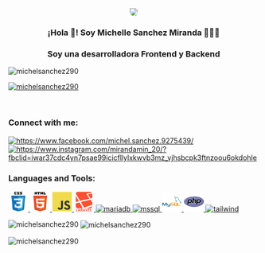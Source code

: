 <p align="center" width="300">
   <img style="border-radius: 5px 30px 45px 60px" align="center" width="200" src="https://scontent-qro1-1.xx.fbcdn.net/v/t39.30808-6/313866630_3332172430396724_1217620627623228008_n.jpg?_nc_cat=105&ccb=1-7&_nc_sid=174925&_nc_eui2=AeF7CNRbTDZPClLxR35ApkI1q-cyOOpza8ur5zI46nNry2zsSUH8Er46gvSwCJk3SpZZv-bk9hSv4OGnI0yaYTe5&_nc_ohc=G2e5P5Kp76MAX9PA6Q8&_nc_ht=scontent-qro1-1.xx&oh=00_AfC1okKUUeTT3Trty-lhbX0pjnXopXDenRg3oh3xM3xvPA&oe=6459A187"/>
   <h3 align="center">¡Hola 👋! Soy Michelle Sanchez Miranda 👨🏻‍💻</h3>
</p>
<h3 align="center">Soy una desarrolladora Frontend y Backend</h3>

<p align="left"> <img src="https://komarev.com/ghpvc/?username=michelsanchez290&label=Profile%20views&color=0e75b6&style=flat" alt="michelsanchez290" /> </p>

<p align="left"> <a href="https://github.com/ryo-ma/github-profile-trophy"><img src="https://github-profile-trophy.vercel.app/?username=michelsanchez290" alt="michelsanchez290" /></a> </p>

<p align="left"> <a href="https://twitter.com/" target="blank"><img src="https://img.shields.io/twitter/follow/?logo=twitter&style=for-the-badge" alt="" /></a> </p>

<h3 align="left">Connect with me:</h3>
<p align="left">
<a href="https://fb.com/https://www.facebook.com/michel.sanchez.9275439/" target="blank"><img align="center" src="https://raw.githubusercontent.com/rahuldkjain/github-profile-readme-generator/master/src/images/icons/Social/facebook.svg" alt="https://www.facebook.com/michel.sanchez.9275439/" height="30" width="40" /></a>
<a href="https://instagram.com/https://www.instagram.com/mirandamin_20/?fbclid=iwar37cdc4yn7psae99icicfllylxkwvb3mz_vjhsbcpk3ftnzoou6okdohle" target="blank"><img align="center" src="https://raw.githubusercontent.com/rahuldkjain/github-profile-readme-generator/master/src/images/icons/Social/instagram.svg" alt="https://www.instagram.com/mirandamin_20/?fbclid=iwar37cdc4yn7psae99icicfllylxkwvb3mz_vjhsbcpk3ftnzoou6okdohle" height="30" width="40" /></a>
</p>

<h3 align="left">Languages and Tools:</h3>
<p align="left"> <a href="https://www.w3schools.com/css/" target="_blank" rel="noreferrer"> <img src="https://raw.githubusercontent.com/devicons/devicon/master/icons/css3/css3-original-wordmark.svg" alt="css3" width="40" height="40"/> </a> <a href="https://www.w3.org/html/" target="_blank" rel="noreferrer"> <img src="https://raw.githubusercontent.com/devicons/devicon/master/icons/html5/html5-original-wordmark.svg" alt="html5" width="40" height="40"/> </a> <a href="https://developer.mozilla.org/en-US/docs/Web/JavaScript" target="_blank" rel="noreferrer"> <img src="https://raw.githubusercontent.com/devicons/devicon/master/icons/javascript/javascript-original.svg" alt="javascript" width="40" height="40"/> </a> <a href="https://laravel.com/" target="_blank" rel="noreferrer"> <img src="https://raw.githubusercontent.com/devicons/devicon/master/icons/laravel/laravel-plain-wordmark.svg" alt="laravel" width="40" height="40"/> </a> <a href="https://mariadb.org/" target="_blank" rel="noreferrer"> <img src="https://www.vectorlogo.zone/logos/mariadb/mariadb-icon.svg" alt="mariadb" width="40" height="40"/> </a> <a href="https://www.microsoft.com/en-us/sql-server" target="_blank" rel="noreferrer"> <img src="https://www.svgrepo.com/show/303229/microsoft-sql-server-logo.svg" alt="mssql" width="40" height="40"/> </a> <a href="https://www.mysql.com/" target="_blank" rel="noreferrer"> <img src="https://raw.githubusercontent.com/devicons/devicon/master/icons/mysql/mysql-original-wordmark.svg" alt="mysql" width="40" height="40"/> </a> <a href="https://www.php.net" target="_blank" rel="noreferrer"> <img src="https://raw.githubusercontent.com/devicons/devicon/master/icons/php/php-original.svg" alt="php" width="40" height="40"/> </a> <a href="https://tailwindcss.com/" target="_blank" rel="noreferrer"> <img src="https://www.vectorlogo.zone/logos/tailwindcss/tailwindcss-icon.svg" alt="tailwind" width="40" height="40"/> </a> </p>

<p><img align="left" src="https://github-readme-stats.vercel.app/api/top-langs?username=michelsanchez290&show_icons=true&locale=en&layout=compact" alt="michelsanchez290" /></p>

<p>&nbsp;<img align="center" src="https://github-readme-stats.vercel.app/api?username=michelsanchez290&show_icons=true&locale=en" alt="michelsanchez290" /></p>

<p><img align="center" src="https://github-readme-streak-stats.herokuapp.com/?user=michelsanchez290&" alt="michelsanchez290" /></p>
